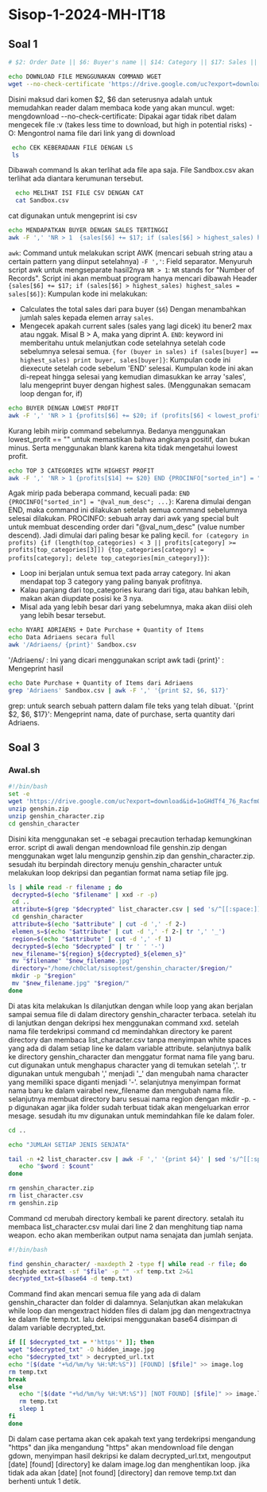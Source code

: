 # Sisop-1-2024-MH-IT18

<!-- Contoh per soal -->
## Soal 1

   ```sh
   # $2: Order Date || $6: Buyer's name || $14: Category || $17: Sales || $20: Profit <-- SECTIONS USED

  echo DOWNLOAD FILE MENGGUNAKAN COMMAND WGET 
  wget --no-check-certificate 'https://drive.google.com/uc?export=download&id=1cC6MYBI3wRwDgqlFQE1OQUN83JAreId0' -O Sandbox.cs
   ```
Disini maksud dari komen $2, $6 dan seterusnya adalah untuk memudahkan reader dalam membaca kode yang akan muncul.
 wget: mengdownload
 --no-check-certificate: Dipakai agar tidak ribet dalam mengecek file :v (takes less time to download, but high in potential risks)
 -O: Mengontrol nama file dari link yang di download

  ```sh
   echo CEK KEBERADAAN FILE DENGAN LS
   ls 
   ```
Dibawah command ls akan terlihat ada file apa saja. File Sandbox.csv akan terlihat ada diantara kerumunan tersebut.

 ```sh
   echo MELIHAT ISI FILE CSV DENGAN CAT
   cat Sandbox.csv 
   ```
cat digunakan untuk mengeprint isi csv

 ```sh
echo MENDAPATKAN BUYER DENGAN SALES TERTINGGI 
awk -F ',' 'NR > 1  {sales[$6] += $17; if (sales[$6] > highest_sales) highest_sales = sales[$6]} END {for (buyer in sales) if (sales[buyer] == highest_sales) print buyer, sales[buyer]}' Sandbox.csv 
 ```
`awk`: Command untuk melakukan script AWK (mencari sebuah string atau a certain pattern yang diinput setelahnya)
`-F ','`: Field separator. Menyuruh script awk untuk mengseparate hasil2nya
`NR > 1`: `NR` stands for "Number of Records". Script ini akan membuat program hanya mencari dibawah Header
`{sales[$6] += $17; if (sales[$6] > highest_sales) highest_sales = sales[$6]}`: Kumpulan kode ini melakukan:
   - Calculates the total sales dari para buyer (`$6`) Dengan menambahkan jumlah sales kepada elemen array `sales`.
   - Mengecek apakah current sales (sales yang lagi dicek) itu bener2 max atau nggak. Misal B > A, maka yang diprint A.
`END`: keyword ini memberitahu untuk melanjutkan code setelahnya setelah code sebelumnya selesai semua.
`{for (buyer in sales) if (sales[buyer] == highest_sales) print buyer, sales[buyer]}`: Kumpulan code ini diexecute setelah code sebelum 'END' selesai. Kumpulan kode ini akan di-repeat hingga selesai yang kemudian dimasukkan ke array 'sales',  lalu mengeprint buyer dengan highest sales. (Menggunakan semacam loop dengan for, if)

```sh
echo BUYER DENGAN LOWEST PROFIT 
awk -F ',' 'NR > 1 {profits[$6] += $20; if (profits[$6] < lowest_profit || lowest_profit == "") lowest_profit = profits[$6]} END {for (buyer in profits) if (profits[buyer] == lowest_profit) print buyer, profits[buyer]}' Sandbox.csv 
```
Kurang lebih mirip command sebelumnya. Bedanya menggunakan lowest_profit == "" untuk memastikan bahwa angkanya positif, dan bukan minus. Serta menggunakan blank karena kita tidak mengetahui lowest profit.

 ```sh
echo TOP 3 CATEGORIES WITH HIGHEST PROFIT
awk -F ',' 'NR > 1 {profits[$14] += $20} END {PROCINFO["sorted_in"] = "@val_num_desc"; for (category in profits) {if (length(top_categories) < 3 || profits[category] >= profits[top_categories[3]]) {top_categories[category] = profits[category]; delete top_categories[min_category]}} for (category in top_categories) print category, profits[category]}' Sandbox.csv
 ```
Agak mirip pada beberapa command, kecuali pada:
`END {PROCINFO["sorted_in"] = "@val_num_desc"; ...}`: Karena dimulai dengan END, maka command ini dilakukan setelah semua command sebelumnya selesai dilakukan. 
PROCINFO: sebuah array dari awk yang special bult untuk membuat descending order dari "@val_num_desc" (value number descend). Jadi dimulai dari paling besar ke paling kecil.
`for (category in profits) {if (length(top_categories) < 3 || profits[category] >= profits[top_categories[3]]) {top_categories[category] = profits[category]; delete top_categories[min_category]}}`: 
 - Loop ini berjalan untuk semua text pada array category. Ini akan mendapat top 3 category yang paling banyak profitnya.
 - Kalau panjang dari top_categories kurang dari tiga, atau bahkan lebih, makan akan diupdate posisi ke 3 nya. 
 - Misal ada yang lebih besar dari yang sebelumnya, maka akan diisi oleh yang lebih besar tersebut.

  ```sh
  echo NYARI ADRIAENS + Date Purchase + Quantity of Items
  echo Data Adriaens secara full
  awk '/Adriaens/ {print}' Sandbox.csv
  ```
'/Adriaens/ : Ini yang dicari menggunakan script awk tadi
{print}' : Mengeprint hasil

```sh
echo Date Purchase + Quantity of Items dari Adriaens
grep 'Adriaens' Sandbox.csv | awk -F ',' '{print $2, $6, $17}' 
```
grep: untuk search sebuah pattern dalam file teks yang telah dibuat.
'{print $2, $6, $17}': Mengeprint nama, date of purchase, serta quantity dari Adriaens. 

## Soal 3

### Awal.sh
   ```sh
   #!/bin/bash
   set -e
   wget 'https://drive.google.com/uc?export=download&id=1oGHdTf4_76_RacfmQIV4i7os4sGwa9vN' -O genshin.zip
   unzip genshin.zip
   unzip genshin_character.zip
   cd genshin_character
   ```
Disini kita menggunakan set -e sebagai precaution terhadap kemungkinan error. script di awali dengan mendownload file genshin.zip dengan menggunakan wget lalu mengunzip genshin.zip dan genshin_character.zip. sesudah itu berpindah directory menuju genshin_character untuk melakukan loop dekripsi dan pegantian format nama setiap file jpg.
   ```sh
   ls | while read -r filename ; do
	decrypted=$(echo "$filename" | xxd -r -p)
	cd ..
	attribute=$(grep "$decrypted" list_character.csv | sed 's/^[[:space:]]*//;s/[[:space:]]*$//')
	cd genshin_character
	attribute=$(echo "$attribute" | cut -d ',' -f 2-)
	elemen_s=$(echo "$attribute" | cut -d ',' -f 2-| tr ',' '_')
	region=$(echo "$attribute" | cut -d ',' -f 1)
	decrypted=$(echo "$decrypted" | tr ' ' '-')
	new_filename="${region}_${decrypted}_${elemen_s}"
	mv "$filename" "$new_filename.jpg"
	directory="/home/ch0clat/sisoptest/genshin_character/$region/"
	mkdir -p "$region"
	mv "$new_filename.jpg" "$region/"
   done
   ```
Di atas kita melakukan ls dilanjutkan dengan while loop yang akan berjalan sampai semua file di dalam directory genshin_character terbaca. setelah itu di lanjutkan dengan dekripsi hex menggunakan command xxd. setelah nama file terdekripsi command cd memindahkan directory ke parent directory dan membaca list_character.csv tanpa menyimpan white spaces yang ada di dalam setiap line ke dalam variable attribute. selanjutnya balik ke directory genshin_character dan menggatur format nama file yang baru. cut digunakan untuk menghapus character yang di temukan setelah ','. tr digunakan untuk mengubah ',' menjadi '_' dan mengubah nama character yang memiliki space diganti menjadi '-'. selanjutnya menyimpan format nama baru ke dalam vairabel new_filename dan mengubah nama file. selanjutnya membuat directory baru sesuai nama region dengan mkdir -p. -p digunakan agar jika folder sudah terbuat tidak akan mengeluarkan error mesage. sesudah itu mv digunakan untuk memindahkan file ke dalam foler.

   ```sh
   cd ..

   echo "JUMLAH SETIAP JENIS SENJATA"

   tail -n +2 list_character.csv | awk -F ',' '{print $4}' | sed 's/^[[:space:]]*//;s/[[:space:]]*$//' |  sort | uniq -c | while read -r count word; do
      echo "$word : $count"
   done

   rm genshin_character.zip
   rm list_character.csv
   rm genshin.zip
   ```
Command cd merubah directory kembali ke parent directory. setalah itu membaca list_character.csv mulai dari line 2 dan menghitung tiap nama weapon. echo akan memberikan output nama senajata dan jumlah senjata.

   ```sh
   #!/bin/bash

   find genshin_character/ -maxdepth 2 -type f| while read -r file; do
   steghide extract -sf "$file" -p "" -xf temp.txt 2>&1
   decrypted_txt=$(base64 -d temp.txt)
   ```
   Command find akan mencari semua file yang ada di dalam genshin_character dan folder di dalamnya. Selanjutkan akan melakukan while loop dan mengextract hidden files di dalam jpg dan mengextractnya ke dalam file temp.txt. lalu dekripsi menggunakan base64 disimpan di dalam variable decrypted_txt.

   ```sh
   if [[ $decrypted_txt = *'https'* ]]; then
   wget "$decrypted_txt" -O hidden_image.jpg
   echo "$decrypted_txt" > decrypted_url.txt
   echo "[$(date "+%d/%m/%y %H:%M:%S")] [FOUND] [$file]" >> image.log
   rm temp.txt
   break
   else
      echo "[$(date "+%d/%m/%y %H:%M:%S")] [NOT FOUND] [$file]" >> image.log
      rm temp.txt
      sleep 1
   fi
   done
   ```
Di dalam case pertama akan cek apakah text yang terdekripsi mengandung "https" dan jika mengandung "https" akan mendownload file dengan gdown, menyimpan hasil dekripsi ke dalam decrypted_url.txt, mengoutput [date] [found] [directory] ke dalam image.log dan menghentikan loop. jika tidak ada akan [date] [not found] [directory] dan remove temp.txt dan berhenti untuk 1 detik.


